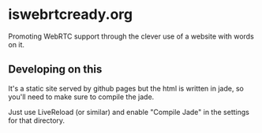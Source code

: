 # iswebrtcready.org

Promoting WebRTC support through the clever use of a website with words on it.

## Developing on this

It's a static site served by github pages but the html is written in jade, so you'll need to make sure to compile the jade.

Just use LiveReload (or similar) and enable "Compile Jade" in the settings for that directory.
